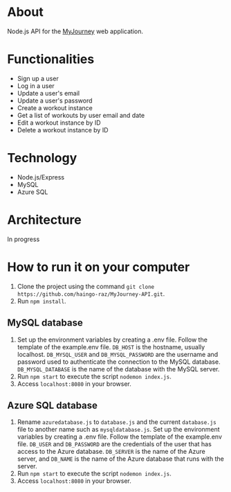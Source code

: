 # About 
Node.js API for the [MyJourney](https://github.com/haingo-raz/MyJourney) web application.

# Functionalities
- Sign up a user
- Log in a user
- Update a user's email
- Update a user's password
- Create a workout instance
- Get a list of workouts by user email and date
- Edit a workout instance by ID
- Delete a workout instance by ID

# Technology
- Node.js/Express
- MySQL
- Azure SQL

# Architecture
In progress

# How to run it on your computer
1. Clone the project using the command `git clone https://github.com/haingo-raz/MyJourney-API.git`.
2. Run `npm install`.

## MySQL database
1. Set up the environment variables by creating a .env file. Follow the template of the example.env file. `DB_HOST` is the hostname, usually localhost. `DB_MYSQL_USER` and `DB_MYSQL_PASSWORD` are the username and password used to authenticate the connection to the MySQL database. `DB_MYSQL_DATABASE` is the name of the database with the MySQL server.
2. Run `npm start` to execute the script `nodemon index.js`.
3. Access `localhost:8080` in your browser.

## Azure SQL database
1. Rename `azuredatabase.js` to `database.js` and the current `database.js` file to another name such as `mysqldatabase.js`. Set up the environment variables by creating a .env file. Follow the template of the example.env file. `DB_USER` and `DB_PASSWORD` are the credentials of the user that has access to the Azure database. `DB_SERVER` is the name of the Azure server, and `DB_NAME` is the name of the Azure database that runs with the server.
2. Run `npm start` to execute the script `nodemon index.js`.
3. Access `localhost:8080` in your browser.